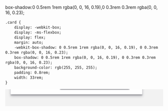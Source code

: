 box-shadow:0 0.5rem 1rem rgba\(0, 0, 16, 0.19\),0 0.3rem 0.3rem rgba\(0, 0, 16, 0.23\);





```
.card {
	display: -webkit-box;
	display: -ms-flexbox;
	display: flex;
	margin: auto;
	-webkit-box-shadow: 0 0.5rem 1rem rgba(0, 0, 16, 0.19), 0 0.3rem 0.3rem rgba(0, 0, 16, 0.23);
	box-shadow: 0 0.5rem 1rem rgba(0, 0, 16, 0.19), 0 0.3rem 0.3rem rgba(0, 0, 16, 0.23);
	background-color: rgb(255, 255, 255);
	padding: 0.8rem;
	width: 33rem;
}
```

![](/WX20180129-213857@2x.png)

